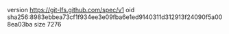 version https://git-lfs.github.com/spec/v1
oid sha256:8983ebbea73cf1f934ee3e09fba6e1ed9140311d312913f24090f5a008ea03ba
size 7276
